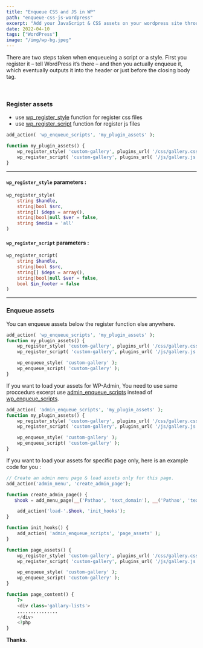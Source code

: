 ```yaml
---
title: "Enqueue CSS and JS in WP"
path: "enqueue-css-js-wordpress"
excerpt: "Add your JavaScript & CSS assets on your wordpress site throught theme OR plugins"
date: 2022-04-10
tags: ["WordPress"]
image: "/img/wp-bg.jpeg"
---
```


There are two steps taken when enqueueing a script or a style. First you register it – tell WordPress it’s there – and then you actually enqueue it, which eventually outputs it into the header or just before the closing body tag.

<br/>

### Register assets

- use [wp_register_style](https://developer.wordpress.org/reference/functions/wp_register_style/) function for register css files
- use [wp_register_script](https://developer.wordpress.org/reference/functions/wp_register_script/) function for register js files

```php
add_action( 'wp_enqueue_scripts', 'my_plugin_assets' );

function my_plugin_assets() {
    wp_register_style( 'custom-gallery', plugins_url( '/css/gallery.css' , __FILE__ ), array(), '1.0.0' );
    wp_register_script( 'custom-gallery', plugins_url( '/js/gallery.js' , __FILE__ ), array(), '1.0.0', true );
}

```

---

#### `wp_register_style` parameters :

```php
wp_register_style(
    string $handle,
    string|bool $src,
    string[] $deps = array(),
    string|bool|null $ver = false,
    string $media = 'all'
)
```

#### `wp_register_script` parameters :

```php
wp_register_script(
    string $handle,
    string|bool $src,
    string[] $deps = array(),
    string|bool|null $ver = false,
    bool $in_footer = false
)
```

---

### Enqueue assets

You can enqueue assets below the register function else anywhere.

```php
add_action( 'wp_enqueue_scripts', 'my_plugin_assets' );
function my_plugin_assets() {
    wp_register_style( 'custom-gallery', plugins_url( '/css/gallery.css' , __FILE__ ), array(), '1.0.0' );
    wp_register_script( 'custom-gallery', plugins_url( '/js/gallery.js' , __FILE__ ), array(), '1.0.0', true );

    wp_enqueue_style( 'custom-gallery' );
    wp_enqueue_script( 'custom-gallery' );
}
```

If you want to load your assets for WP-Admin, You need to use same proccedurs excerpt use [admin_enqueue_scripts](https://developer.wordpress.org/reference/hooks/admin_enqueue_scripts/) instead of [wp_enqueue_scripts](https://developer.wordpress.org/reference/hooks/wp_enqueue_scripts/).

```php
add_action( 'admin_enqueue_scripts', 'my_plugin_assets' );
function my_plugin_assets() {
    wp_register_style( 'custom-gallery', plugins_url( '/css/gallery.css' , __FILE__ ), array(), '1.0.0' );
    wp_register_script( 'custom-gallery', plugins_url( '/js/gallery.js' , __FILE__ ), array(), '1.0.0', true );

    wp_enqueue_style( 'custom-gallery' );
    wp_enqueue_script( 'custom-gallery' );
}
```

If you want to load your assets for specific page only, here is an example code for you :

```php
// Create an admin menu page & load assets only for this page.
add_action('admin_menu', 'create_admin_page');

function create_admin_page() {
   $hook = add_menu_page(__('Pathao', 'text_domain'), __('Pathao', 'text_domain'), 'manage_options', 'pathao-setup', 'page_content', 'dashicons-products', 50);

   	add_action('load-'.$hook, 'init_hooks');
}

function init_hooks() {
    add_action( 'admin_enqueue_scripts', 'page_assets' );
}

function page_assets() {
    wp_register_style( 'custom-gallery', plugins_url( '/css/gallery.css' , __FILE__ ), array(), '1.0.0' );
    wp_register_script( 'custom-gallery', plugins_url( '/js/gallery.js' , __FILE__ ), array(), '1.0.0', true );

    wp_enqueue_style( 'custom-gallery' );
    wp_enqueue_script( 'custom-gallery' );
}

function page_content() {
    ?>
    <div class='gallary-lists'>
    ...............
    </div>
    <?php
}
```

**Thanks**.
